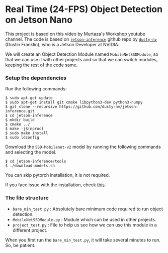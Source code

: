 # Real Time (24-FPS) Object Detection on Jetson Nano

This project is based on this video by Murtaza's Workshop youtube channel. The code is based on [`jetson-inference`](https://github.com/dusty-nv/jetson-inference) github repo by [`dusty-nv`](https://github.com/dusty-nv) (Dustin Franklin), who is a Jetson Developer at NVIDIA. 

We will create an Object Detection Module named `MobileNetSSDModule`, so that we can use it with other projects and so that we can switch modules, keeping the rest of the code same.

### Setup the dependencies 

Run the following commands:
```
$ sudo apt-get update
$ sudo apt-get install git cmake libpython3-dev python3-numpy
$ git clone --recursive https://github.com/dusty-nv/jetson-inference.git
$ cd jetson-inference
$ mkdir build
$ cmake ../
$ make -j$(nproc)
$ sudo make install
$ sudo ldconfig
```

Download the `SSD-Mobilenet-v2` model by running the following commands and selecting the model.
```
$ cd jetson-inference/tools
$ ./download-models.sh
```

You can skip pytorch installation, it is not required.

If you face issue with the installation, check [this](https://github.com/dusty-nv/jetson-inference/blob/master/docs/building-repo.md).


### The file structure 
- `bare_min_test.py` : Absolutely bare minimum code required to run object detection.
- `MobileNetSSDModule.py` : Module which can be used in other projects.
- `project_test.py` : File to help us see how we can use this module in a different project.


When you first run the `bare_min_test.py`, it will take several minutes to run. So, be patient.
